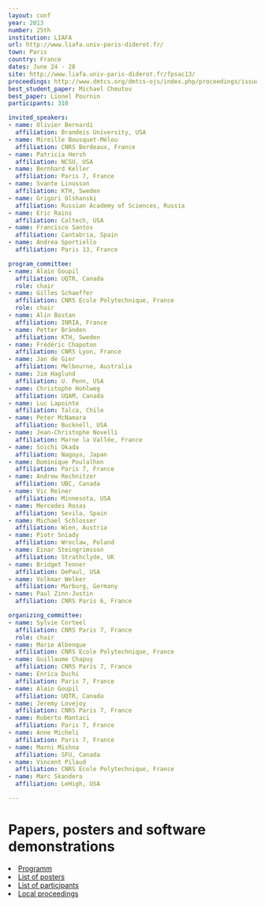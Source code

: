 ```yaml
---
layout: conf
year: 2013
number: 25th
institution: LIAFA
url: http://www.liafa.univ-paris-diderot.fr/
town: Paris
country: France
dates: June 24 - 28
site: http://www.liafa.univ-paris-diderot.fr/fpsac13/
proceedings: http://www.dmtcs.org/dmtcs-ojs/index.php/proceedings/issue/view/130
best_student_paper: Michael Chmutov
best_paper: Lionel Pournin
participants: 310

invited_speakers:
- name: Olivier Bernardi
  affiliation: Brandeis University, USA
- name: Mireille Bousquet-Mélou
  affiliation: CNRS Bordeaux, France
- name: Patricia Hersh
  affiliation: NCSU, USA
- name: Bernhard Keller
  affiliation: Paris 7, France
- name: Svante Linusson
  affiliation: KTH, Sweden
- name: Grigori Olshanski
  affiliation: Russian Academy of Sciences, Russia
- name: Eric Rains
  affiliation: Caltech, USA
- name: Francisco Santos
  affiliation: Cantabria, Spain
- name: Andrea Sportiello
  affiliation: Paris 13, France

program_committee:
- name: Alain Goupil
  affiliation: UQTR, Canada
  role: chair
- name: Gilles Schaeffer
  affiliation: CNRS Ecole Polytechnique, France
  role: chair
- name: Alin Bostan
  affiliation: INRIA, France
- name: Petter Bränden
  affiliation: KTH, Sweden
- name: Frédéric Chapoton
  affiliation: CNRS Lyon, France
- name: Jan de Gier
  affiliation: Melbourne, Australia
- name: Jim Haglund
  affiliation: U. Penn, USA
- name: Christophe Hohlweg
  affiliation: UQAM, Canada
- name: Luc Lapointe
  affiliation: Talca, Chile
- name: Peter McNamara
  affiliation: Bucknell, USA
- name: Jean-Christophe Novelli
  affiliation: Marne la Vallée, France
- name: Soichi Okada
  affiliation: Nagoya, Japan
- name: Dominique Poulalhon
  affiliation: Paris 7, France
- name: Andrew Rechnitzer
  affiliation: UBC, Canada
- name: Vic Reiner
  affiliation: Minnesota, USA
- name: Mercedes Rosas
  affiliation: Sevila, Spain
- name: Michael Schlosser
  affiliation: Wien, Austria
- name: Piotr Sniady
  affiliation: Wroclaw, Poland
- name: Einar Steingrimsson
  affiliation: Strathclyde, UK
- name: Bridget Tenner
  affiliation: DePaul, USA
- name: Volkmar Welker
  affiliation: Marburg, Germany
- name: Paul Zinn-Justin
  affiliation: CNRS Paris 6, France

organizing_committee:
- name: Sylvie Corteel
  affiliation: CNRS Paris 7, France
  role: chair
- name: Marie Albenque
  affiliation: CNRS Ecole Polytechnique, France
- name: Guillaume Chapuy
  affiliation: CNRS Paris 7, France
- name: Enrica Duchi
  affiliation: Paris 7, France
- name: Alain Goupil
  affiliation: UQTR, Canada
- name: Jeremy Lovejoy
  affiliation: CNRS Paris 7, France
- name: Roberto Mantaci
  affiliation: Paris 7, France
- name: Anne Micheli
  affiliation: Paris 7, France
- name: Marni Mishna
  affiliation: SFU, Canada
- name: Vincent Pilaud
  affiliation: CNRS Ecole Polytechnique, France
- name: Marc Skandera
  affiliation: LeHigh, USA

---
```


# Papers, posters and software demonstrations

<li><A HREF="SITE2013/program.html">Programm</A>
<li><A HREF="SITE2013/posters.html">List of posters</A>
<li><A HREF="SITE2013/participants.html">List of participants</A>
<li><A HREF="SITE2013/proceedings.html">Local proceedings</A>
